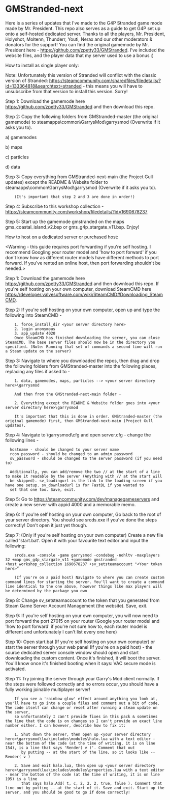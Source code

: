 # GMStranded-next

Here is a series of updates that I've made to the G4P Stranded game mode made by Mr. President. This repo also serves as a guide to get
G4P set up onto a self-hosted dedicated server. Thanks to all the players, Mr. President, Holyshot, Moltenn, Thunderr, Youti, Nerax and our other 
moderators & donators for the support! You can find the original gamemode by Mr. President here - https://github.com/zpetty33/GMStranded.
I've included the website files, and the player data that my server used to use a bonus :)

How to install as single player only:

Note: Unfortunately this version of Stranded will conflict with the classic version of Stranded: https://steamcommunity.com/sharedfiles/filedetails/?id=133364818&searchtext=stranded - this means you will have to unsubscribe from that version to install this version. Sorry!

Step 1: Download the gamemode here https://github.com/zpetty33/GMStranded and then download this repo.

Step 2: Copy the following folders from GMStranded-master (the original gamemode) to steamapps\common\GarrysMod\garrysmod (Overwrite if it asks you to).

a) gamemodes

b) maps

c) particles

d) data

Step 3: Copy everything from GMStranded-next-main (the Project Gull updates) except the README & Website folder to steamapps\common\GarrysMod\garrysmod (Overwrite if it asks you to).
		
		(It's important that step 2 and 3 are done in order!)
		
Step 4: Subscribe to this workshop collection - https://steamcommunity.com/workshop/filedetails/?id=1690678237

Step 5: Start up the gamemode gmstranded on the maps gms_coastal_island_v2.bsp or gms_g4p_stargate_v11.bsp. Enjoy!

How to host on a dedicated server or purchased host:

<Warning - this guide requires port forwarding if you're self hosting. I recommend Googling your router model and 'how to port forward' if you don't know how as
different router models have different methods to port forward. If you've rented an online host, then port forwarding shouldn't be needed.>

Step 1: Download the gamemode here https://github.com/zpetty33/GMStranded and then download this repo. If you're self hosting on your own computer, download SteamCMD here https://developer.valvesoftware.com/wiki/SteamCMD#Downloading_SteamCMD.

Step 2: If you're self hosting on your own computer, open up and type the following into SteamCMD -

		1. force_install_dir <your server directory here>
		2. login anonymous
		3. app_update 4020
		Once SteamCMD has finished downloading the server, you can close SteamCMD. The base server files should now be in the directory you specified. (Note: Running that set of commands a second time will run a Steam update on the server)
		
Step 3: Navigate to where you downloaded the repos, then drag and drop the following folders from GMStranded-master into the following places, replacing any files if asked to -
		
		1. data, gamemodes, maps, particles --> <your server directory here>\garrysmod
	
		And then from the GMStranded-next-main folder -
		
		2. Everything except the README & Website folder goes into <your server directory here>\garrysmod
		
		It's important that this is done in order. GMStranded-master (the original gamemode) first, then GMStranded-next-main (Project Gull updates).

Step 4: Navigate to <your server directory here>\garrysmod\cfg and open server.cfg - change the following lines -

	  hostname - should be changed to your server name
	  rcon_password - should be changed to an admin password
	  sv_password - should be changed to the server password (if you need to)
	  
	  Additionally, you can add/remove the two // at the start of a line to make it readable by the server (Anything with // at the start will 
	  be skipped). sv_loadingurl is the link to the loading screen if you have one setup. sv_downloadurl is for FastDL if you wanted to 
	  set that one too. Save, exit.
	  
Step 5: Go to https://steamcommunity.com/dev/managegameservers and create a new server with appid 4000 and a memorable memo.

Step 6: If you're self hosting on your own computer, Go back to the root of your server directory. You should see srcds.exe if you've done the steps correctly! Don't open it just yet though.

Step 7: (Only if you're self hosting on your own computer) Create a new file called 'start.bat'. Open it with your favourite text editor and input the following:

		srcds.exe -console -game garrysmod -condebug -nohltv -maxplayers 32 +map gms_g4p_stargate_v11 +gamemode gmstranded +host_workshop_collection 1690678237 +sv_setsteamaccount "<Your token here>"
		
		(If you're on a paid host) Navigate to where you can create custom command lines for starting the server. You'll want to create a command line identical to the one above, however things like max players will be determined by the package you own
		
Step 8: Change sv_setsteamaccount to the token that you generated from Steam Game Server Account Management (the website). Save, exit.

Step 9: If you're self hosting on your own computer, you will now need to port forward the port 27015 on your router (Google your router model and 'how to port forward' if you're not sure how to, each router
		 model is different and unfortunately I can't list every one here)
	   
Step 10: Open start.bat (If you're self hosting on your own computer) or start the server through your web panel (If you're on a paid host) - the source dedicated server console window should open and start downloading the custom content. 
		 Once it's finished, it will boot the server. You'll know once it's finished booting when it says: VAC secure mode is activated.
	   
Step 11: Try joining the server through your Garry's Mod client normally. If the steps were followed correctly and no errors occur, you should have a fully working joinable multiplayer server!

		If you see a 'rainbow glow' effect around anything you look at, you'll have to go into a couple files and comment out a bit of code. The code itself can change or reset after running a steam update on the server,
		so unfortunately I can't provide fixes in this pack & sometimes the line that the code is on changes so I can't provide an exact line number either. I can however, describe how to fix it:
		
		1. Shut down the server, then open up <your server directory here>\garrysmod\lua\includes\modules\halo.lua with a text editor - near the bottom of the code (at the time of writing, it is on line 154), is a line that says 'Render( v )'. Comment that out
		   by putting -- at the start of the line, so it looks like --Render( v )
		   
		2. Save and exit halo.lua, then open up <your server directory here>\garrysmod\lua\includes\modules\properties.lua with a text editor - near the bottom of the code (at the time of writing, it is on line 195) is a line
		   that says halo.Add( t, c, 2, 2, 2, true, false ). Comment that line out by putting -- at the start of it. Save and exit. Start up the server, and you should be good to go if done correctly!
		